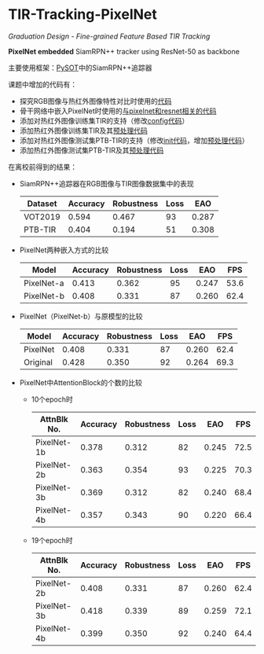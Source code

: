 # TIR-Tracking-PixelNet
*Graduation Design - Fine-grained Feature Based TIR Tracking*

**PixelNet embedded** SiamRPN++ tracker using ResNet-50 as backbone

主要使用框架：[PySOT](https://github.com/STVIR/pysot)中的SiamRPN++追踪器

课题中增加的代码有：
 - 探究RGB图像与热红外图像特性对比时使用的[代码](https://github.com/HanlynnKe/TIR-Tracking/tree/master/paper-steps)
 - 骨干网络中嵌入PixelNet时使用的[与pixelnet和resnet相关的代码](https://github.com/HanlynnKe/TIR-Tracking/tree/master/pysot/pysot/models/backbone)
 - 添加对热红外图像训练集TIR的支持（修改[config代码](https://github.com/HanlynnKe/TIR-Tracking/blob/master/pysot/pysot/core/config.py)）
 - 添加热红外图像训练集TIR及其[预处理代码](https://github.com/HanlynnKe/TIR-Tracking/tree/master/pysot/training_dataset/tir)
 - 添加对热红外图像测试集PTB-TIR的支持（修改[init代码](https://github.com/HanlynnKe/TIR-Tracking/blob/master/pysot/toolkit/datasets/__init__.py)，增加[预处理代码](https://github.com/HanlynnKe/TIR-Tracking/blob/master/pysot/toolkit/datasets/ptbtir.py)）
 - 添加热红外图像测试集PTB-TIR及其[预处理代码](https://github.com/HanlynnKe/TIR-Tracking/tree/master/pysot/testing_dataset/PTBTIR)

在离校前得到的结果：

 - SiamRPN++追踪器在RGB图像与TIR图像数据集中的表现
 
   Dataset | Accuracy | Robustness | Loss |  EAO
   --------|----------|------------|------|-------
   VOT2019 |  0.594   |    0.467   |  93  | 0.287
   PTB-TIR |  0.404   |    0.194   |  51  | 0.308
   
 - PixelNet两种嵌入方式的比较
 
      Model   | Accuracy | Robustness | Loss |  EAO  |  FPS
   -----------|----------|------------|------|-------|-------
   PixelNet-a |  0.413   |    0.362   |  95  | 0.247 |  53.6
   PixelNet-b |  0.408   |    0.331   |  87  | 0.260 |  62.4
   
 - PixelNet（PixelNet-b）与原模型的比较
 
     Model  | Accuracy | Robustness | Loss |  EAO  |  FPS
   ---------|----------|------------|------|-------|-------
   PixelNet |  0.408   |    0.331   |  87  | 0.260 |  62.4
   Original |  0.428   |    0.350   |  92  | 0.264 |  69.3
   
 - PixelNet中AttentionBlock的个数的比较
   - 10个epoch时
   
        AttnBlk No. | Accuracy | Robustness | Loss |  EAO  |  FPS
        ------------|----------|------------|------|-------|-------
        PixelNet-1b |  0.378   |    0.312   |  82  | 0.245 |  72.5
        PixelNet-2b |  0.363   |    0.354   |  93  | 0.225 |  70.3
        PixelNet-3b |  0.369   |    0.312   |  82  | 0.240 |  68.4
        PixelNet-4b |  0.357   |    0.343   |  90  | 0.220 |  66.4
     
   - 19个epoch时
   
        AttnBlk No. | Accuracy | Robustness | Loss |  EAO  |  FPS
        ------------|----------|------------|------|-------|-------
        PixelNet-2b |  0.408   |    0.331   |  87  | 0.260 |  62.4
        PixelNet-3b |  0.418   |    0.339   |  89  | 0.259 |  72.1
        PixelNet-4b |  0.399   |    0.350   |  92  | 0.240 |  64.4
 
